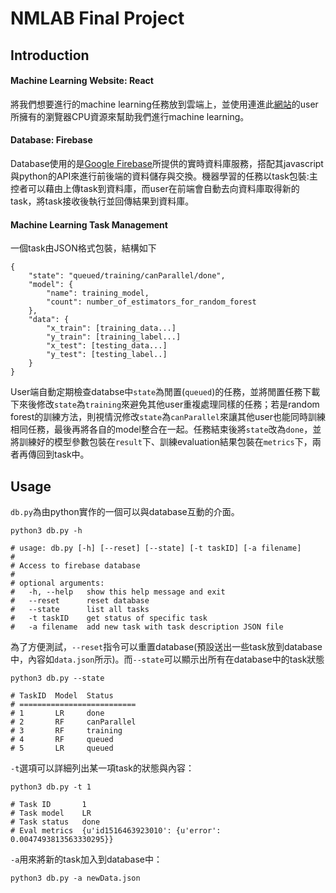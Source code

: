NMLAB Final Project
===

## Introduction

#### Machine Learning Website: React
將我們想要進行的machine learning任務放到雲端上，並使用連進此[網站](https://nturyan2448.github.io/logistic_regression_website/)的user所擁有的瀏覽器CPU資源來幫助我們進行machine learning。

#### Database: Firebase
Database使用的是[Google Firebase](https://www.google.com.tw/url?sa=t&rct=j&q=&esrc=s&source=web&cd=1&cad=rja&uact=8&ved=0ahUKEwjc1-Pe-ObYAhUChrwKHXB_Cw0QFggmMAA&url=https%3A%2F%2Ffirebase.google.com%2F&usg=AOvVaw3fzCjfkgyYXdUPCdS8VWFg)所提供的實時資料庫服務，搭配其javascript與python的API來進行前後端的資料儲存與交換。機器學習的任務以task包裝:主控者可以藉由上傳task到資料庫，而user在前端會自動去向資料庫取得新的task，將task接收後執行並回傳結果到資料庫。

#### Machine Learning Task Management
一個task由JSON格式包裝，結構如下
```
{
    "state": "queued/training/canParallel/done",
    "model": {
        "name": training_model,
        "count": number_of_estimators_for_random_forest
    },
    "data": {
        "x_train": [training_data...]
        "y_train": [training_label...]
        "x_test": [testing_data...]
        "y_test": [testing_label..]
    }
}
```
User端自動定期檢查databse中`state`為閒置(`queued`)的任務，並將閒置任務下載下來後修改`state`為`training`來避免其他user重複處理同樣的任務；若是random forest的訓練方法，則視情況修改`state`為`canParallel`來讓其他user也能同時訓練相同任務，最後再將各自的model整合在一起。任務結束後將`state`改為`done`，並將訓練好的模型參數包裝在`result`下、訓練evaluation結果包裝在`metrics`下，兩者再傳回到task中。

## Usage

`db.py`為由python實作的一個可以與database互動的介面。
```shell
python3 db.py -h

# usage: db.py [-h] [--reset] [--state] [-t taskID] [-a filename]
# 
# Access to firebase database
#
# optional arguments:
#   -h, --help   show this help message and exit
#   --reset      reset database
#   --state      list all tasks
#   -t taskID    get status of specific task
#   -a filename  add new task with task description JSON file
```
為了方便測試，`--reset`指令可以重置database(預設送出一些task放到database中，內容如`data.json`所示)。而`--state`可以顯示出所有在database中的task狀態
```shell
python3 db.py --state

# TaskID  Model  Status
# ==========================
# 1       LR     done
# 2       RF     canParallel
# 3       RF     training
# 4       RF     queued
# 5       LR     queued
```
`-t`選項可以詳細列出某一項task的狀態與內容：
```shell
python3 db.py -t 1

# Task ID       1
# Task model    LR
# Task status   done
# Eval metrics  {u'id1516463923010': {u'error': 0.0047493813563330295}}
```
`-a`用來將新的task加入到database中：
```shell
python3 db.py -a newData.json
```



